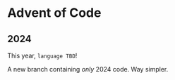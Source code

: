 # Advent of Code

## 2024
This year, `language TBD`!

A new branch containing _only_ 2024 code. Way simpler.
